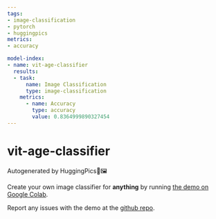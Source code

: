 ```yaml
---
tags:
- image-classification
- pytorch
- huggingpics
metrics:
- accuracy

model-index:
- name: vit-age-classifier
  results:
  - task:
      name: Image Classification
      type: image-classification
    metrics:
      - name: Accuracy
        type: accuracy
        value: 0.8364999890327454
---
```


# vit-age-classifier


Autogenerated by HuggingPics🤗🖼️

Create your own image classifier for **anything** by running [the demo on Google Colab](https://colab.research.google.com/github/nateraw/huggingpics/blob/main/HuggingPics.ipynb).

Report any issues with the demo at the [github repo](https://github.com/nateraw/huggingpics).